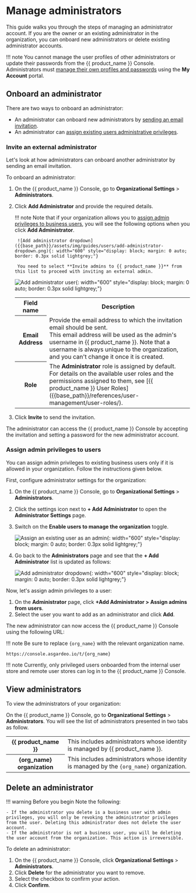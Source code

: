 # Manage administrators

This guide walks you through the steps of managing an administrator account. If you are the owner or an existing administrator in the organization, you can onboard new administrators or delete existing administrator accounts.

!!! note
    You cannot manage the user profiles of other administrators or update their passwords from the {{ product_name }} Console. Administrators must [manage their own profiles and passwords]({{base_path}}/guides/your-asgardeo/asgardeo-self-service/#change-password) using the **My Account** portal.

## Onboard an administrator

There are two ways to onboard an administrator:

- An administrator can onboard new administrators by [sending an email invitation](#invite-an-external-administrator).
- An administrator can [assign existing users administrative privileges](#assign-admin-privileges-to-users).

### Invite an external administrator
Let's look at how administrators can onboard another administrator by sending an email invitation.

To onboard an administrator:

1. On the {{ product_name }} Console, go to **Organizational Settings** > **Administrators**.

2. Click **Add Administrator** and provide the required details.

    !!! note
        Note that if your organization allows you to [assign admin privileges to business users](#assign-admin-privileges-to-users), you will see the following options when you click **Add Administrator**.

        ![Add administrator dropdown]({{base_path}}/assets/img/guides/users/add-administrator-dropdown.png){: width="600" style="display: block; margin: 0 auto; border: 0.3px solid lightgrey;"}

        You need to select **Invite admins to {{ product_name }}** from this list to proceed with inviting an external admin.

    ![Add administrator user]({{base_path}}/assets/img/guides/users/add-administrator.png){: width="600" style="display: block; margin: 0 auto; border: 0.3px solid lightgrey;"}

    <table>
        <tr>
            <th>Field name</th>
            <th>Description</th>
        </tr>
        <tr>
            <th>Email Address</th>
            <td>Provide the email address to which the invitation email should be sent. <br>This email address will be used as the admin's username in {{ product_name }}. Note that a username is always unique to the organization, and you can't change it once it is created.</td>
        </tr>
        <tr>
            <th>Role</th>
            <td>The <b>Administrator</b> role is assigned by default. <br>For details on the available user roles and the permissions assigned to them, see [{{ product_name }} User Roles]({{base_path}}/references/user-management/user-roles/).</td>
        </tr>
    </table>

3. Click **Invite** to send the invitation.


The administrator can access the {{ product_name }} Console by accepting the invitation and setting a password for the new administrator account.

### Assign admin privileges to users

You can assign admin privileges to existing business users only if it is allowed in your organization. Follow the instructions given below.

First, configure administrator settings for the organization:

1. On the {{ product_name }} Console, go to **Organizational Settings** > **Administrators**.

2. Click the settings icon next to **+ Add Administrator** to open the **Administrator Settings** page.

3. Switch on the **Enable users to manage the organization** toggle.

    ![Assign an existing user as an admin]({{base_path}}/assets/img/guides/users/enable-users-to-manage-organizations.png){: width="600" style="display: block; margin: 0 auto; border: 0.3px solid lightgrey;"}

4. Go back to the **Administrators** page and see that the **+ Add Administrator** list is updated as follows:

    ![Add administrator dropdown]({{base_path}}/assets/img/guides/users/add-administrator-dropdown.png){: width="600" style="display: block; margin: 0 auto; border: 0.3px solid lightgrey;"}

Now, let's assign admin privileges to a user:

1. On the **Administrator** page, click **+Add Administrator > Assign admins from users**.
2. Select the user you want to add as an administrator and click **Add**.

The new administrator can now access the {{ product_name }} Console using the following URL:

!!! note
    Be sure to replace `{org_name}` with the relevant organization name.

```
https://console.asgardeo.io/t/{org_name}
```

!!! note
    Currently, only privileged users onboarded from the internal user store and remote user stores can log in to the {{ product_name }} Console.

## View administrators
To view the administrators of your organization:

On the {{ product_name }} Console, go to **Organizational Settings** > **Administrators**. You will see the list of administrators presented in two tabs as follow.

<table>
    <tr>
        <th>{{ product_name }}</th>
        <td>This includes administrators whose identity is managed by {{ product_name }}.</td>
    </tr>
    <tr>
        <th>{org_name} organization</th>
        <td>This includes administrators whose identity is managed by the <code>{org_name}</code> organization.</td>
    </tr>
</table>

## Delete an administrator

!!! warning Before you begin
    Note the following:

    - If the administrator you delete is a business user with admin privileges, you will only be revoking the administrator privileges from the user. Deleting this administrator does not delete the user account.
    - If the administrator is not a business user, you will be deleting the user account from the organization. This action is irreversible.

To delete an administrator:

1. On the {{ product_name }} Console, click **Organizational Settings** > **Administrators**.
2. Click **Delete** for the administrator you want to remove.
3. Select the checkbox to confirm your action.
4. Click **Confirm**.
